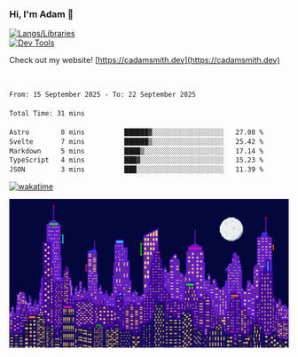 ### Hi, I'm Adam 👋

[![Langs/Libraries](https://skillicons.dev/icons?i=cs,dotnet,js,css,html,sass,ts,jquery,bootstrap)](https://skillicons.dev)
<br/>
[![Dev Tools](https://skillicons.dev/icons?i=git,github,githubactions,visualstudio)](https://skillicons.dev)

Check out my website! [https://cadamsmith.dev](https://cadamsmith.dev)

<br/>

<!--START_SECTION:waka-->

```txt
From: 15 September 2025 - To: 22 September 2025

Total Time: 31 mins

Astro        8 mins          ██████▓░░░░░░░░░░░░░░░░░░   27.08 %
Svelte       7 mins          ██████▒░░░░░░░░░░░░░░░░░░   25.42 %
Markdown     5 mins          ████▒░░░░░░░░░░░░░░░░░░░░   17.14 %
TypeScript   4 mins          ███▓░░░░░░░░░░░░░░░░░░░░░   15.23 %
JSON         3 mins          ███░░░░░░░░░░░░░░░░░░░░░░   11.39 %
```

<!--END_SECTION:waka-->

[![wakatime](https://wakatime.com/badge/user/2234bda2-efd3-47c5-8724-79108edfe9aa.svg)](https://wakatime.com/@2234bda2-efd3-47c5-8724-79108edfe9aa)

![Pixelated city at night](./media/city.gif)
